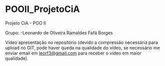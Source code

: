 # POOII_ProjetoCiA

Projeto CiA - POO II

Grupo:
-Leonardo de Oliveira Ramaldes Fafá Borges

Vídeo apresentação no repositório (devido a compressão necessária para upload no GIT, pode haver queda na qualidade do vídeo, se necessário me enviar email em leorf3@gmail.com para receber o vídeo em maior qualidade).
